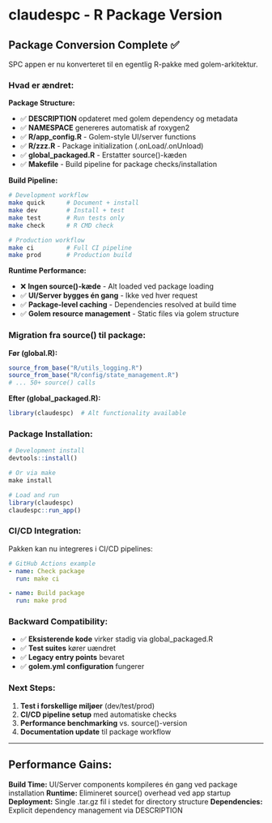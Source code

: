 # claudespc - R Package Version

## Package Conversion Complete ✅

SPC appen er nu konverteret til en egentlig R-pakke med golem-arkitektur.

### Hvad er ændret:

**Package Structure:**
- ✅ **DESCRIPTION** opdateret med golem dependency og metadata
- ✅ **NAMESPACE** genereres automatisk af roxygen2
- ✅ **R/app_config.R** - Golem-style UI/server functions
- ✅ **R/zzz.R** - Package initialization (.onLoad/.onUnload)
- ✅ **global_packaged.R** - Erstatter source()-kæden
- ✅ **Makefile** - Build pipeline for package checks/installation

**Build Pipeline:**
```bash
# Development workflow
make quick      # Document + install
make dev        # Install + test
make test       # Run tests only
make check      # R CMD check

# Production workflow
make ci         # Full CI pipeline
make prod       # Production build
```

**Runtime Performance:**
- ❌ **Ingen source()-kæde** - Alt loaded ved package loading
- ✅ **UI/Server bygges én gang** - Ikke ved hver request
- ✅ **Package-level caching** - Dependencies resolved at build time
- ✅ **Golem resource management** - Static files via golem structure

### Migration fra source() til package:

**Før (global.R):**
```r
source_from_base("R/utils_logging.R")
source_from_base("R/config/state_management.R")
# ... 50+ source() calls
```

**Efter (global_packaged.R):**
```r
library(claudespc)  # Alt functionality available
```

### Package Installation:

```r
# Development install
devtools::install()

# Or via make
make install

# Load and run
library(claudespc)
claudespc::run_app()
```

### CI/CD Integration:

Pakken kan nu integreres i CI/CD pipelines:

```yaml
# GitHub Actions example
- name: Check package
  run: make ci

- name: Build package
  run: make prod
```

### Backward Compatibility:

- ✅ **Eksisterende kode** virker stadig via global_packaged.R
- ✅ **Test suites** kører uændret
- ✅ **Legacy entry points** bevaret
- ✅ **golem.yml configuration** fungerer

### Next Steps:

1. **Test i forskellige miljøer** (dev/test/prod)
2. **CI/CD pipeline setup** med automatiske checks
3. **Performance benchmarking** vs. source()-version
4. **Documentation update** til package workflow

---

## Performance Gains:

**Build Time:** UI/Server components kompileres én gang ved package installation
**Runtime:** Elimineret source() overhead ved app startup
**Deployment:** Single .tar.gz fil i stedet for directory structure
**Dependencies:** Explicit dependency management via DESCRIPTION